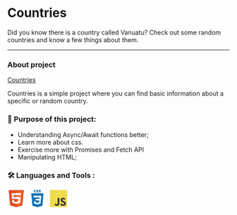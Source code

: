 # Countries
Did you know there is a country called Vanuatu? Check out some random countries and know a few things about them.

---
### About project
[Countries](https://know-more-about-countries.netlify.app/)

Countries is a simple project where you can find basic information about a specific or random country.

### :open_book: Purpose of this project:
- Understanding Async/Await functions better;
- Learn more about css.
- Exercise more with Promises and Fetch API
- Manipulating HTML;

### :hammer_and_wrench: Languages and Tools :
<img src="https://github.com/devicons/devicon/blob/master/icons/html5/html5-original.svg" title="HTML5" alt="HTML" width="40" height="40"/>&nbsp;
<img src="https://github.com/devicons/devicon/blob/master/icons/css3/css3-plain-wordmark.svg"  title="CSS3" alt="CSS" width="40" height="40"/>&nbsp;
<img src="https://github.com/devicons/devicon/blob/master/icons/javascript/javascript-original.svg" title="JavaScript" alt="JavaScript" width="40" height="40"/>&nbsp;

